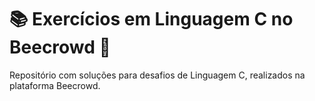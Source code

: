 <!DOCTYPE html>
<html lang="en">
<head>
  <meta charset="UTF-8">
  <meta name="viewport" content="width=device-width, initial-scale=1.0">
  <title>📚 Exercícios em Linguagem C no Beecrowd 🚀</title>
</head>
<body>

  <h1>📚 Exercícios em Linguagem C no Beecrowd 🚀</h1>
  <p>Repositório com soluções para desafios de Linguagem C, realizados na plataforma Beecrowd.</p>

</body>
</html>
